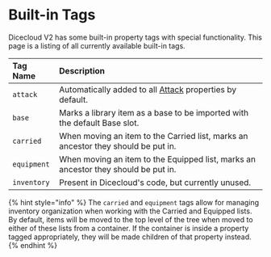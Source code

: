 # Built-in Tags

Dicecloud V2 has some built-in property tags with special functionality. This page is a listing of all currently available built-in tags.

| Tag Name | Description |
| :--- | :--- |
| `attack` | Automatically added to all [Attack](../documentation-for-properties/attackaction.md) properties by default. |
| `base` | Marks a library item as a base to be imported with the default Base slot. |
| `carried` | When moving an item to the Carried list, marks an ancestor they should be put in. |
| `equipment` | When moving an item to the Equipped list, marks an ancestor they should be put in. |
| `inventory` | Present in Dicecloud's code, but currently unused. |

{% hint style="info" %}
The `carried` and `equipment` tags allow for managing inventory organization when working with the Carried and Equipped lists. By default, items will be moved to the top level of the tree when moved to either of these lists from a container. If the container is inside a property tagged appropriately, they will be made children of that property instead.
{% endhint %}



